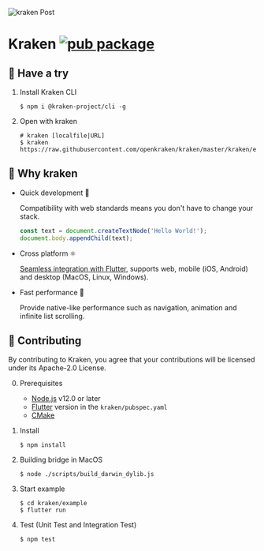 ![kraken Post](https://user-images.githubusercontent.com/677114/101163298-6264ae80-366e-11eb-9151-f560d18c2ceb.png)

# Kraken [![pub package](https://img.shields.io/pub/v/kraken.svg)](https://pub.dev/packages/kraken)

## 💁 Have a try

1. Install Kraken CLI

    ```shell
    $ npm i @kraken-project/cli -g
    ```

2. Open with kraken

    ```shell
    # kraken [localfile|URL]
    $ kraken https://raw.githubusercontent.com/openkraken/kraken/master/kraken/example/assets/bundle.js
    ```

## 💌 Why kraken

* Quick development 🎉

  Compatibility with web standards means you don't have to change your stack.
  ```js
  const text = document.createTextNode('Hello World!');
  document.body.appendChild(text);
  ```

* Cross platform ⚛️

  [Seamless integration with Flutter](https://pub.dev/packages/kraken), supports web, mobile (iOS, Android) and desktop (MacOS, Linux, Windows).

* Fast performance 🚀

  Provide native-like performance such as navigation, animation and infinite list scrolling.

## 👏 Contributing

By contributing to Kraken, you agree that your contributions will be licensed under its Apache-2.0 License.

0. Prerequisites
    * [Node.js](https://nodejs.org/) v12.0 or later
    * [Flutter](https://flutter.dev/docs/get-started/install) version in the `kraken/pubspec.yaml`
    * [CMake](https://cmake.org/)

1. Install
    ```shell
    $ npm install
    ```

2. Building bridge in MacOS
    ```shell
    $ node ./scripts/build_darwin_dylib.js
    ```

3. Start example
    ```shell
    $ cd kraken/example
    $ flutter run
    ```

4. Test (Unit Test and Integration Test)
    ```shell
    $ npm test
    ```